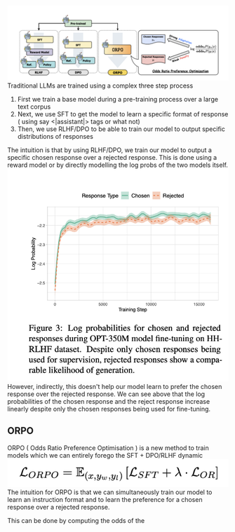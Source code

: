 ![](assets/CleanShot%202024-05-16%20at%2001.05.18@2x.png)
Traditional LLMs are trained using a complex three step process

1. First we train a base model during a pre-training process over a large text corpus
2. Next, we use SFT to get the model to learn a specific format of response ( using say <|assistant|> tags or what not)
3. Then, we use RLHF/DPO to be able to train our model to output specific distributions of responses

The intuition is that by using RLHF/DPO, we train our model to output a specific chosen response over a rejected response. This is done using a reward model or by directly modelling the log probs of the two models itself.
![|400](assets/CleanShot%202024-05-16%20at%2001.07.06@2x.png)
However, indirectly, this doesn't help our model learn to prefer the chosen response over the rejected response. We can see above that the log probabilities of the chosen response and the reject response increase linearly despite only the chosen responses being used for fine-tuning.

## ORPO

ORPO ( Odds Ratio Preference Optimisation ) is a new method to train models which we can entirely forego the SFT + DPO/RLHF dynamic
![|400](assets/CleanShot%202024-05-16%20at%2001.09.13@2x.png)
The intuition for ORPO is that we can simultaneously train our model to learn an instruction format and to learn the preference for a chosen response over a rejected response. 

This can be done by computing the odds of the 